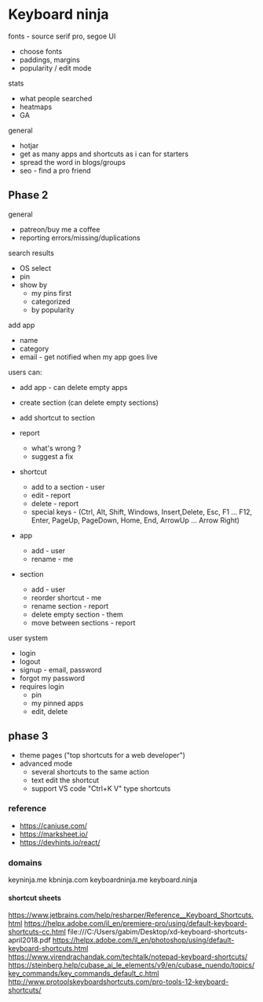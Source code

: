 # Keyboard ninja

fonts - source serif pro, segoe UI
* choose fonts
* paddings, margins
* popularity / edit mode

stats  
* what people searched
* heatmaps
* GA 

general  
* hotjar 
* get as many apps and shortcuts as i can for starters
* spread the word in blogs/groups
* seo - find a pro friend 

## Phase 2

general
* patreon/buy me a coffee
* reporting errors/missing/duplications

search results
* OS select
* pin
* show by
  * my pins first
  * categorized
  * by popularity

add app
* name
* category
* email - get notified when my app goes live

users can:
* add app - can delete empty apps
* create section (can delete empty sections)
* add shortcut to section
* report
  * what's wrong ?
  * suggest a fix

* shortcut
  * add to a section - user
  * edit - report
  * delete - report
  * special keys - (Ctrl, Alt, Shift, Windows, Insert,Delete, Esc, F1 ... F12, Enter, PageUp, PageDown, Home, End, ArrowUp ... Arrow Right)
* app
  * add - user
  * rename - me
* section
  * add - user
  * reorder shortcut - me
  * rename section - report
  * delete empty section - them
  * move between sections - report

user system
* login
* logout
* signup - email, password
* forgot my password
* requires login
  * pin
  * my pinned apps
  * edit, delete

## phase 3

* theme pages ("top shortcuts for a web developer")
* advanced mode
  * several shortcuts to the same action
  * text edit the shortcut
  * support VS code "Ctrl+K V" type shortcuts

### reference

* https://caniuse.com/
* https://marksheet.io/
* https://devhints.io/react/

### domains
keyninja.me
kbninja.com
keyboardninja.me
keyboard.ninja

#### shortcut sheets
https://www.jetbrains.com/help/resharper/Reference__Keyboard_Shortcuts.html
https://helpx.adobe.com/il_en/premiere-pro/using/default-keyboard-shortcuts-cc.html
file:///C:/Users/gabim/Desktop/xd-keyboard-shortcuts-april2018.pdf
https://helpx.adobe.com/il_en/photoshop/using/default-keyboard-shortcuts.html
https://www.virendrachandak.com/techtalk/notepad-keyboard-shortcuts/
https://steinberg.help/cubase_ai_le_elements/v9/en/cubase_nuendo/topics/key_commands/key_commands_default_c.html
http://www.protoolskeyboardshortcuts.com/pro-tools-12-keyboard-shortcuts/
